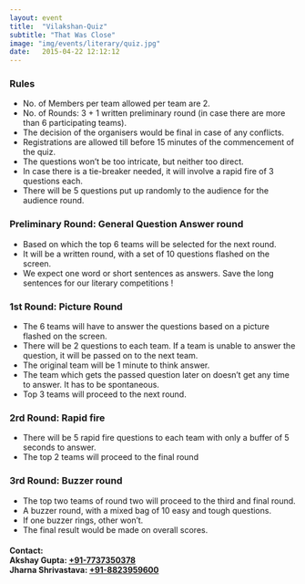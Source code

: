 ```yaml
---
layout: event
title:  "Vilakshan-Quiz"
subtitle: "That Was Close"
image: "img/events/literary/quiz.jpg"
date:   2015-04-22 12:12:12
---
```


### Rules
- No. of Members per team allowed per  team are 2.
- No. of Rounds: 3 + 1 written preliminary round (in case there are more than 6 participating teams).
- The decision of the organisers would be final in case of any conflicts. 
- Registrations are allowed till before 15 minutes of the commencement of the quiz.
- The questions won’t be too intricate, but neither too direct.
- In case there is a tie-breaker needed, it will involve a rapid fire of 3 questions each.
- There will be 5 questions put up randomly to the audience for the audience round.

### Preliminary Round: General Question Answer round
- Based on which the top 6 teams will be selected for the next round.
- It will be a written round, with a set of 10 questions flashed on the screen.
- We expect one word or short sentences as answers. Save the long sentences for our literary competitions !


### 1st Round: Picture Round
- The 6 teams will have to answer the questions based on a picture flashed on the screen.
- There will be 2 questions to each team. If a team is unable to answer the question, it will be passed on to the next team.
- The original team will be 1 minute to think answer. 
- The team which gets the passed question later on doesn’t get any time to answer. It has to be spontaneous.
- Top 3 teams will proceed to the next round.

### 2rd Round: Rapid fire
- There will be 5 rapid fire questions to each team with only a buffer of 5 seconds to answer.
- The top 2 teams will proceed to  the final round

### 3rd Round: Buzzer round
- The top two teams of round two will proceed to the third and final round.
- A buzzer round, with a mixed bag of 10 easy and tough questions. 
- If one buzzer rings, other won’t.
- The final result would be made on overall scores.

<h4>
Contact:
<br>Akshay Gupta: <a class="hot-link" href="tel:+917737350378">+91-7737350378</a>
<br>Jharna Shrivastava: <a class="hot-link" href="tel:+918823959600">+91-8823959600</a></h4>